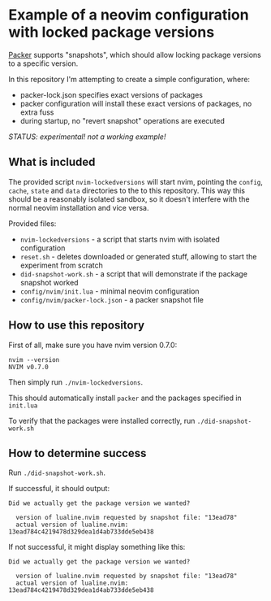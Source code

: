 # Example of a neovim configuration with locked package versions

[Packer](https://github.com/wbthomason/packer.nvim) supports "snapshots",
which should allow locking package versions to a specific version.

In this repository I'm attempting to create a simple configuration, where:
* packer-lock.json specifies exact versions of packages
* packer configuration will install these exact versions of packages, no extra fuss
* during startup, no "revert snapshot" operations are executed

*STATUS: experimental! not a working example!*

## What is included

The provided script `nvim-lockedversions` will start nvim, pointing the
`config`, `cache`, `state` and `data` directories to the to this repository.
This way this should be a reasonably isolated sandbox, so it doesn't interfere
with the normal neovim installation and vice versa.

Provided files:

* `nvim-lockedversions` - a script that starts nvim with isolated configuration
* `reset.sh` - deletes downloaded or generated stuff, allowing to start the experiment from scratch
* `did-snapshot-work.sh` - a script that will demonstrate if the package snapshot worked
* `config/nvim/init.lua` - minimal neovim configuration
* `config/nvim/packer-lock.json` - a packer snapshot file

## How to use this repository

First of all, make sure you have nvim version 0.7.0:

```
nvim --version
NVIM v0.7.0
```

Then simply run `./nvim-lockedversions`.

This should automatically install `packer` and the packages specified in
`init.lua`

To verify that the packages were installed correctly, run
`./did-snapshot-work.sh`

## How to determine success

Run `./did-snapshot-work.sh`. 

If successful, it should output:

```
Did we actually get the package version we wanted?

  version of lualine.nvim requested by snapshot file: "13ead78"
  actual version of lualine.nvim: 13ead784c4219478d329dea1d4ab733dde5eb438
```

If not successful, it might display something like this:

```
Did we actually get the package version we wanted?

  version of lualine.nvim requested by snapshot file: "13ead78"
  actual version of lualine.nvim: 13ead784c4219478d329dea1d4ab733dde5eb438
```
